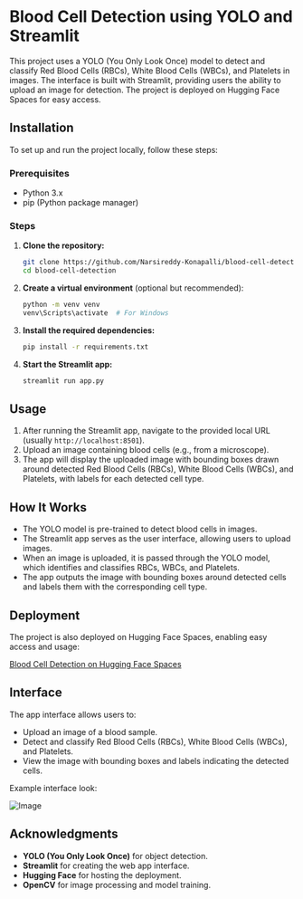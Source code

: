 # Blood Cell Detection using YOLO and Streamlit

This project uses a YOLO (You Only Look Once) model to detect and classify Red Blood Cells (RBCs), White Blood Cells (WBCs), and Platelets in images. The interface is built with Streamlit, providing users the ability to upload an image for detection. The project is deployed on Hugging Face Spaces for easy access.

## Installation

To set up and run the project locally, follow these steps:

### Prerequisites

- Python 3.x
- pip (Python package manager)

### Steps

1. **Clone the repository:**

    ```bash
    git clone https://github.com/Narsireddy-Konapalli/blood-cell-detection.git
    cd blood-cell-detection
    ```

2. **Create a virtual environment** (optional but recommended):

    ```bash
    python -m venv venv
    venv\Scripts\activate  # For Windows
    ```

3. **Install the required dependencies:**

    ```bash
    pip install -r requirements.txt
    ```

4. **Start the Streamlit app:**

    ```bash
    streamlit run app.py
    ```

## Usage

1. After running the Streamlit app, navigate to the provided local URL (usually `http://localhost:8501`).
2. Upload an image containing blood cells (e.g., from a microscope).
3. The app will display the uploaded image with bounding boxes drawn around detected Red Blood Cells (RBCs), White Blood Cells (WBCs), and Platelets, with labels for each detected cell type.

## How It Works

- The YOLO model is pre-trained to detect blood cells in images.
- The Streamlit app serves as the user interface, allowing users to upload images.
- When an image is uploaded, it is passed through the YOLO model, which identifies and classifies RBCs, WBCs, and Platelets.
- The app outputs the image with bounding boxes around detected cells and labels them with the corresponding cell type.

## Deployment

The project is also deployed on Hugging Face Spaces, enabling easy access and usage:

[Blood Cell Detection on Hugging Face Spaces](https://huggingface.co/spaces/narsireddy/BloodAnalyzer)

## Interface

The app interface allows users to:

- Upload an image of a blood sample.
- Detect and classify Red Blood Cells (RBCs), White Blood Cells (WBCs), and Platelets.
- View the image with bounding boxes and labels indicating the detected cells.

Example interface look:

![Image](https://github.com/user-attachments/assets/f3b0d44d-c0a6-4657-97ab-0e9908cacf24)

## Acknowledgments

- **YOLO (You Only Look Once)** for object detection.
- **Streamlit** for creating the web app interface.
- **Hugging Face** for hosting the deployment.
- **OpenCV** for image processing and model training.

